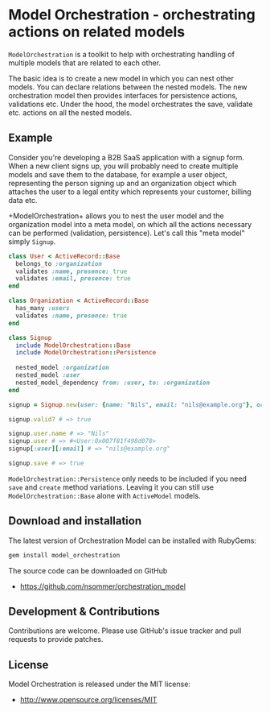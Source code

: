 # Model Orchestration - orchestrating actions on related models

`ModelOrchestration` is a toolkit to help with orchestrating handling of multiple models that are related to each other.

The basic idea is to create a new model in which you can nest other models. You can declare relations between the nested models. The new orchestration model then provides interfaces for persistence actions, validations etc. Under the hood, the model orchestrates the save, validate etc. actions on all the nested models.

## Example

Consider you're developing a B2B SaaS application with a signup form. When a new client signs up, you will probably need to create multiple models and save them to the database, for example a user object, representing the person signing up and an organization object which attaches the user to a legal entity which represents your customer, billing data etc.

+ModelOrchestration+ allows you to nest the user model and the organization model into a meta model, on which all the actions necessary can be performed (validation, persistence). Let's call this "meta model" simply `Signup`.

```ruby
class User < ActiveRecord::Base
  belongs_to :organization
  validates :name, presence: true
  validates :email, presence: true
end

class Organization < ActiveRecord::Base
  has_many :users
  validates :name, presence: true
end

class Signup
  include ModelOrchestration::Base
  include ModelOrchestration::Persistence
  
  nested_model :organization
  nested_model :user
  nested_model_dependency from: :user, to: :organization
end

signup = Signup.new(user: {name: "Nils", email: "nils@example.org"}, organization: {name: "Nils' Webdesign Agency"})

signup.valid? # => true

signup.user.name # => "Nils"
signup.user # => #<User:0x007f81f498d078> 
signup[:user][:email] # => "nils@example.org"

signup.save # => true
```

`ModelOrchestration::Persistence` only needs to be included if you need
`save` and `create` method variations. Leaving it you can still use `ModelOrchestration::Base` alone with `ActiveModel` models.

## Download and installation

The latest version of Orchestration Model can be installed with RubyGems:

```bash
gem install model_orchestration
```

The source code can be downloaded on GitHub

* https://github.com/nsommer/orchestration_model

## Development & Contributions

Contributions are welcome. Please use GitHub's issue tracker and pull requests to provide patches.

## License

Model Orchestration is released under the MIT license:

* http://www.opensource.org/licenses/MIT
    
